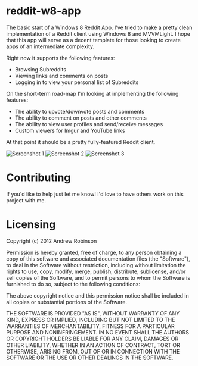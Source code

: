 reddit-w8-app
=============

The basic start of a Windows 8 Reddit App. I've tried to make a pretty clean implementation of a Reddit client using Windows 8 and MVVMLight. I hope that this app will serve as a decent template for those looking to create apps of an intermediate complexity. 

Right now it supports the following features:

  - Browsing Subreddits
  - Viewing links and comments on posts
  - Logging in to view your personal list of Subreddits

On the short-term road-map I'm looking at implementing the following features:

  - The ability to upvote/downvote posts and comments
  - The ability to comment on posts and other comments
  - The ability to view user profiles and send/receive messages 
  - Custom viewers for Imgur and YouTube links

At that point it should be a pretty fully-featured Reddit client. 

![Screenshot 1](reddit-w8-app/raw/master/Screenshots/screenshot1.png)
![Screenshot 2](reddit-w8-app/raw/master/Screenshots/screenshot2.png)
![Screenshot 3](reddit-w8-app/raw/master/Screenshots/screenshot3.png)



Contributing
============
If you'd like to help just let me know! I'd love to have others work on this project with me.

Licensing
=========
Copyright (c) 2012 Andrew Robinson

Permission is hereby granted, free of charge, to any person obtaining a copy of this software and associated documentation files (the "Software"), to deal in the Software without restriction, including without limitation the rights to use, copy, modify, merge, publish, distribute, sublicense, and/or sell copies of the Software, and to permit persons to whom the Software is furnished to do so, subject to the following conditions:

The above copyright notice and this permission notice shall be included in all copies or substantial portions of the Software.

THE SOFTWARE IS PROVIDED "AS IS", WITHOUT WARRANTY OF ANY KIND, EXPRESS OR IMPLIED, INCLUDING BUT NOT LIMITED TO THE WARRANTIES OF MERCHANTABILITY, FITNESS FOR A PARTICULAR PURPOSE AND NONINFRINGEMENT. IN NO EVENT SHALL THE AUTHORS OR COPYRIGHT HOLDERS BE LIABLE FOR ANY CLAIM, DAMAGES OR OTHER LIABILITY, WHETHER IN AN ACTION OF CONTRACT, TORT OR OTHERWISE, ARISING FROM, OUT OF OR IN CONNECTION WITH THE SOFTWARE OR THE USE OR OTHER DEALINGS IN THE SOFTWARE.